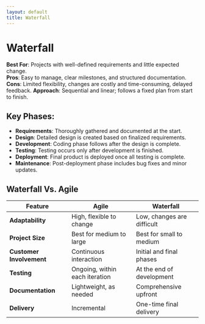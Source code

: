 ```yaml
---
layout: default
title: Waterfall
---
```

# Waterfall
**Best For**: Projects with well-defined requirements and little expected change.  
**Pros**: Easy to manage, clear milestones, and structured documentation.  
**Cons**: Limited flexibility, changes are costly and time-consuming, delayed feedback.
**Approach**: Sequential and linear; follows a fixed plan from start to finish.  


## Key Phases:  
  * **Requirements**: Thoroughly gathered and documented at the start.  
  * **Design**: Detailed design is created based on finalized requirements.  
  * **Development**: Coding phase follows after the design is complete.  
  * **Testing**: Testing occurs only after development is finished.  
  * **Deployment**: Final product is deployed once all testing is complete.  
  * **Maintenance**: Post-deployment phase includes bug fixes and minor updates.  

## Waterfall Vs. Agile

| Feature | Agile | Waterfall |
| ----- | ----- | ----- |
| **Adaptability** | High, flexible to change | Low, changes are difficult |
| **Project Size** | Best for medium to large | Best for small to medium |
| **Customer Involvement** | Continuous interaction | Initial and final phases |
| **Testing** | Ongoing, within each iteration | At the end of development |
| **Documentation** | Lightweight, as needed | Comprehensive upfront |
| **Delivery** | Incremental | One-time final delivery |